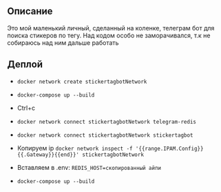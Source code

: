 ## Описание
Это мой маленький личный, сделанный на коленке, телеграм бот для поиска стикеров по тегу. Над кодом особо не заморачивался, т.к не собираюсь над ним дальше работать

## Деплой

- `docker network create stickertagbotNetwork`
- `docker-compose up --build`
- Ctrl+c
- `docker network connect stickertagbotNetwork telegram-redis`
- `docker network connect stickertagbotNetwork stickertagbot`

- Копируем ip `docker network inspect -f '{{range.IPAM.Config}}{{.Gateway}}{{end}}' stickertagbotNetwork`
- Вставляем в .env: `REDIS_HOST=скопированный айпи`
- `docker-compose up --build`
